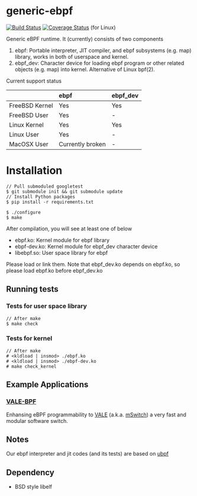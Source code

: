 # generic-ebpf
[![Build Status](https://travis-ci.org/YutaroHayakawa/generic-ebpf.svg?branch=master)](https://travis-ci.org/YutaroHayakawa/generic-ebpf)
[![Coverage Status](https://coveralls.io/repos/github/YutaroHayakawa/generic-ebpf/badge.svg)](https://coveralls.io/github/YutaroHayakawa/generic-ebpf)
(for Linux)

Generic eBPF runtime. It (currently) consists of two components

1. ebpf: Portable interpreter, JIT compiler, and ebpf subsystems (e.g. map) library, works in both of userspace and kernel.
2. ebpf_dev: Character device for loading ebpf program or other related objects (e.g. map) into kernel. Alternative of Linux bpf(2).

Current support status

|               |ebpf               |ebpf_dev           |
|:--------------|:------------------|:------------------|
|FreeBSD Kernel |Yes                |Yes                |
|FreeBSD User   |Yes                |-                  |
|Linux Kernel   |Yes                |Yes                |
|Linux User     |Yes                |-                  |
|MacOSX User    |Currently broken   |-                  |

# Installation

```
// Pull submoduled googletest
$ git submodule init && git submodule update
// Install Python packages
$ pip install -r requirements.txt
```

```
$ ./configure
$ make
```

After compilation, you will see at least one of below
- ebpf.ko: Kernel module for ebpf library
- ebpf-dev.ko: Kernel module for ebpf_dev character device
- libebpf.so: User space library for ebpf

Please load or link them. Note that ebpf_dev.ko depends on ebpf.ko, so please load ebpf.ko before ebpf_dev.ko

## Running tests

### Tests for user space library
```
// After make
$ make check
```

### Tests for kernel
```
// After make
# <kldload | insmod> ./ebpf.ko
# <kldload | insmod> ./ebpf-dev.ko
# make check_kernel
```

## Example Applications

### [VALE-BPF](https://github.com/YutaroHayakawa/vale-bpf)

Enhansing eBPF programmability to [VALE](http://info.iet.unipi.it/~luigi/papers/20121026-vale.pdf)
(a.k.a. [mSwitch](https://pdfs.semanticscholar.org/ec44/8ceb3e05b9222113366dace9fdd2a62322de.pdf))
 a very fast and modular software switch.
 
## Notes
Our ebpf interpreter and jit codes (and its tests) are based on [ubpf](https://github.com/iovisor/ubpf)

## Dependency

- BSD style libelf
